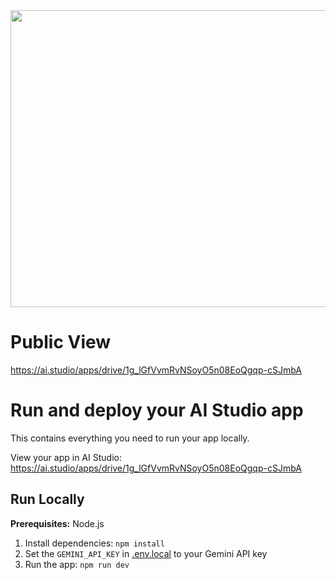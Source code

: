<div align="center">
<img width="1200" height="475" alt="GHBanner" src="https://github.com/user-attachments/assets/0aa67016-6eaf-458a-adb2-6e31a0763ed6" />
</div>

# Public View
https://ai.studio/apps/drive/1g_lGfVvmRvNSoyO5n08EoQgqp-cSJmbA

# Run and deploy your AI Studio app

This contains everything you need to run your app locally.

View your app in AI Studio: https://ai.studio/apps/drive/1g_lGfVvmRvNSoyO5n08EoQgqp-cSJmbA

## Run Locally

**Prerequisites:**  Node.js


1. Install dependencies:
   `npm install`
2. Set the `GEMINI_API_KEY` in [.env.local](.env.local) to your Gemini API key
3. Run the app:
   `npm run dev`
